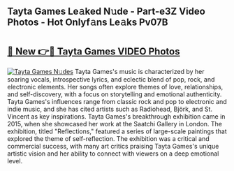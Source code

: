 ## Tayta Games Le𝚊ked N𝚞de - Part-e3Z Video Photos - Hot Onlyf𝚊ns Le𝚊ks Pv07B

# <h2><a href="http://ab18831.deff.icu/?id=Tayta+Games">🔗 New 👉🔴 Tayta Games VIDEO Photos</a></h2>

[![Tayta Games N𝚞des](https://i.imgur.com/rIISA9y.gif)](http://ab18831.deff.icu/?id=Tayta+Games)
Tayta Games's music is characterized by her soaring vocals, introspective lyrics, and eclectic blend of pop, rock, and electronic elements. Her songs often explore themes of love, relationships, and self-discovery, with a focus on storytelling and emotional authenticity. Tayta Games's influences range from classic rock and pop to electronic and indie music, and she has cited artists such as Radiohead, Björk, and St. Vincent as key inspirations. Tayta Games's breakthrough exhibition came in 2015, when she showcased her work at the Saatchi Gallery in London. The exhibition, titled "Reflections," featured a series of large-scale paintings that explored the theme of self-reflection. The exhibition was a critical and commercial success, with many art critics praising Tayta Games's unique artistic vision and her ability to connect with viewers on a deep emotional level.

